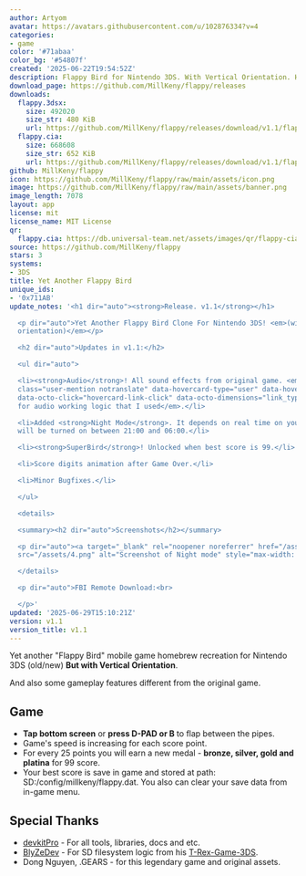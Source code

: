 ```yaml
---
author: Artyom
avatar: https://avatars.githubusercontent.com/u/102876334?v=4
categories:
- game
color: '#71abaa'
color_bg: '#54807f'
created: '2025-06-22T19:54:52Z'
description: Flappy Bird for Nintendo 3DS. With Vertical Orientation. Homebrew
download_page: https://github.com/MillKeny/flappy/releases
downloads:
  flappy.3dsx:
    size: 492020
    size_str: 480 KiB
    url: https://github.com/MillKeny/flappy/releases/download/v1.1/flappy.3dsx
  flappy.cia:
    size: 668608
    size_str: 652 KiB
    url: https://github.com/MillKeny/flappy/releases/download/v1.1/flappy.cia
github: MillKeny/flappy
icon: https://github.com/MillKeny/flappy/raw/main/assets/icon.png
image: https://github.com/MillKeny/flappy/raw/main/assets/banner.png
image_length: 7078
layout: app
license: mit
license_name: MIT License
qr:
  flappy.cia: https://db.universal-team.net/assets/images/qr/flappy-cia.png
source: https://github.com/MillKeny/flappy
stars: 3
systems:
- 3DS
title: Yet Another Flappy Bird
unique_ids:
- '0x711AB'
update_notes: '<h1 dir="auto"><strong>Release. v1.1</strong></h1>

  <p dir="auto">Yet Another Flappy Bird Clone For Nintendo 3DS! <em>(with vertical
  orientation)</em></p>

  <h2 dir="auto">Updates in v1.1:</h2>

  <ul dir="auto">

  <li><strong>Audio</strong>! All sound effects from original game. <em>Thanks <a
  class="user-mention notranslate" data-hovercard-type="user" data-hovercard-url="/users/BlyZeDev/hovercard"
  data-octo-click="hovercard-link-click" data-octo-dimensions="link_type:self" href="https://github.com/BlyZeDev">@BlyZeDev</a>
  for audio working logic that I used</em>.</li>

  <li>Added <strong>Night Mode</strong>. It depends on real time on your device. It
  will be turned on between 21:00 and 06:00.</li>

  <li><strong>SuperBird</strong>! Unlocked when best score is 99.</li>

  <li>Score digits animation after Game Over.</li>

  <li>Minor Bugfixes.</li>

  </ul>

  <details>

  <summary><h2 dir="auto">Screenshots</h2></summary>

  <p dir="auto"><a target="_blank" rel="noopener noreferrer" href="/assets/4.png"><img
  src="/assets/4.png" alt="Screenshot of Night mode" style="max-width: 100%;"></a></p>

  </details>

  <p dir="auto">FBI Remote Download:<br>

  </p>'
updated: '2025-06-29T15:10:21Z'
version: v1.1
version_title: v1.1
---
```

Yet another "Flappy Bird" mobile game homebrew recreation for Nintendo 3DS (old/new)
**But with Vertical Orientation**.

And also some gameplay features different from the original game.

## Game

*   **Tap bottom screen** or **press D-PAD or B** to flap between the pipes.
*   Game's speed is increasing for each score point.
*   For every 25 points you will earn a new medal - **bronze, silver, gold and platina** for 99 score.
*   Your best score is save in game and stored at path: SD:/config/millkeny/flappy.dat. You also can clear your save data from in-game menu.

## Special Thanks

*   [devkitPro](https://github.com/devkitPro) - For all tools, libraries, docs and etc.
*   [BlyZeDev](https://github.com/BlyZeDev) - For SD filesystem logic from his [T-Rex-Game-3DS](https://github.com/BlyZeDev/T-Rex-Game-3DS).
*   Dong Nguyen, .GEARS - for this legendary game and original assets.